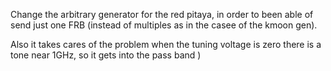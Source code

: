 Change the arbitrary generator for the red pitaya, in order to been able of
send just one FRB (instead of multiples as in the casee of the kmoon gen).

Also it takes cares of the problem when the tuning voltage is zero there is
a tone near 1GHz, so it gets into the pass band )
